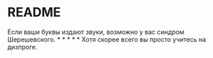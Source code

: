 # README

Если ваши буквы издают звуки, возможно у вас синдром Шерешевского.
*
*
*
*
*
Хотя скорее всего вы просто учитесь на дизпроге.
